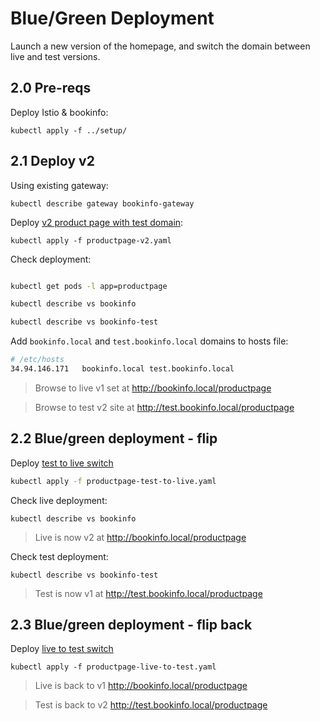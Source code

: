 # Blue/Green Deployment

Launch a new version of the homepage, and switch the domain between live and test versions.

## 2.0 Pre-reqs

Deploy Istio & bookinfo:

```
kubectl apply -f ../setup/
```

## 2.1 Deploy v2

Using existing gateway:

```
kubectl describe gateway bookinfo-gateway
```

Deploy [v2 product page with test domain](productpage-v2.yaml):

```
kubectl apply -f productpage-v2.yaml
```

Check deployment:

```sh

kubectl get pods -l app=productpage

kubectl describe vs bookinfo

kubectl describe vs bookinfo-test
```

Add `bookinfo.local` and `test.bookinfo.local` domains to hosts file:

```sh
# /etc/hosts
34.94.146.171   bookinfo.local test.bookinfo.local
```

> Browse to live v1 set at http://bookinfo.local/productpage

> Browse to test v2 site at http://test.bookinfo.local/productpage

## 2.2 Blue/green deployment - flip

Deploy [test to live switch](./productpage-test-to-live.yaml)

```sh
kubectl apply -f productpage-test-to-live.yaml
```

Check live deployment:

```
kubectl describe vs bookinfo
```

> Live is now v2 at http://bookinfo.local/productpage

Check test deployment:

```
kubectl describe vs bookinfo-test
```

> Test is now v1 at http://test.bookinfo.local/productpage

## 2.3 Blue/green deployment - flip back

Deploy [live to test switch](./productpage-live-to-test.yaml)

```
kubectl apply -f productpage-live-to-test.yaml
```

> Live is back to v1 http://bookinfo.local/productpage

> Test is back to v2 http://test.bookinfo.local/productpage
